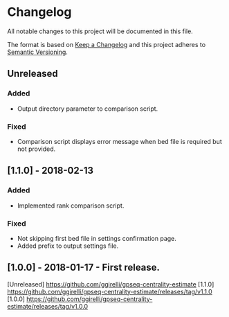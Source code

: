 # Changelog
All notable changes to this project will be documented in this file.

The format is based on [Keep a Changelog](http://keepachangelog.com/en/1.0.0/)
and this project adheres to [Semantic Versioning](http://semver.org/spec/v2.0.0.html).



## Unreleased
### Added
- Output directory parameter to comparison script.

### Fixed
- Comparison script displays error message when bed file is required but not provided.



## [1.1.0] - 2018-02-13
### Added
- Implemented rank comparison script.

### Fixed
- Not skipping first bed file in settings confirmation page.
- Added prefix to output settings file.



## [1.0.0] - 2018-01-17 - First release.



[Unreleased] https://github.com/ggirelli/gpseq-centrality-estimate
[1.1.0] https://github.com/ggirelli/gpseq-centrality-estimate/releases/tag/v1.1.0
[1.0.0] https://github.com/ggirelli/gpseq-centrality-estimate/releases/tag/v1.0.0